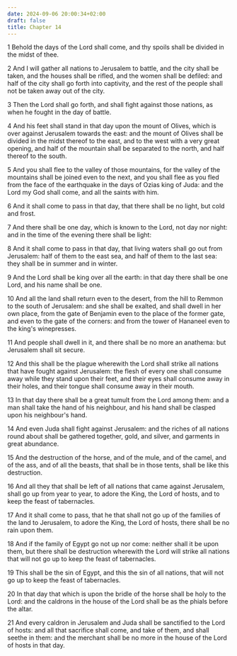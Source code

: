 ```yaml
---
date: 2024-09-06 20:00:34+02:00
draft: false
title: Chapter 14
---
```




1 Behold the days of the Lord shall come, and thy spoils shall be divided in the midst of thee.

2 And I will gather all nations to Jerusalem to battle, and the city shall be taken, and the houses shall be rifled, and the women shall be defiled: and half of the city shall go forth into captivity, and the rest of the people shall not be taken away out of the city.

3 Then the Lord shall go forth, and shall fight against those nations, as when he fought in the day of battle.

4 And his feet shall stand in that day upon the mount of Olives, which is over against Jerusalem towards the east: and the mount of Olives shall be divided in the midst thereof to the east, and to the west with a very great opening, and half of the mountain shall be separated to the north, and half thereof to the south.

5 And you shall flee to the valley of those mountains, for the valley of the mountains shall be joined even to the next, and you shall flee as you fled from the face of the earthquake in the days of Ozias king of Juda: and the Lord my God shall come, and all the saints with him.

6 And it shall come to pass in that day, that there shall be no light, but cold and frost.

7 And there shall be one day, which is known to the Lord, not day nor night: and in the time of the evening there shall be light:

8 And it shall come to pass in that day, that living waters shall go out from Jerusalem: half of them to the east sea, and half of them to the last sea: they shall be in summer and in winter.

9 And the Lord shall be king over all the earth: in that day there shall be one Lord, and his name shall be one.

10 And all the land shall return even to the desert, from the hill to Remmon to the south of Jerusalem: and she shall be exalted, and shall dwell in her own place, from the gate of Benjamin even to the place of the former gate, and even to the gate of the corners: and from the tower of Hananeel even to the king's winepresses.

11 And people shall dwell in it, and there shall be no more an anathema: but Jerusalem shall sit secure.

12 And this shall be the plague wherewith the Lord shall strike all nations that have fought against Jerusalem: the flesh of every one shall consume away while they stand upon their feet, and their eyes shall consume away in their holes, and their tongue shall consume away in their mouth.

13 In that day there shall be a great tumult from the Lord among them: and a man shall take the hand of his neighbour, and his hand shall be clasped upon his neighbour's hand.

14 And even Juda shall fight against Jerusalem: and the riches of all nations round about shall be gathered together, gold, and silver, and garments in great abundance.

15 And the destruction of the horse, and of the mule, and of the camel, and of the ass, and of all the beasts, that shall be in those tents, shall be like this destruction.

16 And all they that shall be left of all nations that came against Jerusalem, shall go up from year to year, to adore the King, the Lord of hosts, and to keep the feast of tabernacles.

17 And it shall come to pass, that he that shall not go up of the families of the land to Jerusalem, to adore the King, the Lord of hosts, there shall be no rain upon them.

18 And if the family of Egypt go not up nor come: neither shall it be upon them, but there shall be destruction wherewith the Lord will strike all nations that will not go up to keep the feast of tabernacles.

19 This shall be the sin of Egypt, and this the sin of all nations, that will not go up to keep the feast of tabernacles.

20 In that day that which is upon the bridle of the horse shall be holy to the Lord: and the caldrons in the house of the Lord shall be as the phials before the altar.

21 And every caldron in Jerusalem and Juda shall be sanctified to the Lord of hosts: and all that sacrifice shall come, and take of them, and shall seethe in them: and the merchant shall be no more in the house of the Lord of hosts in that day.

